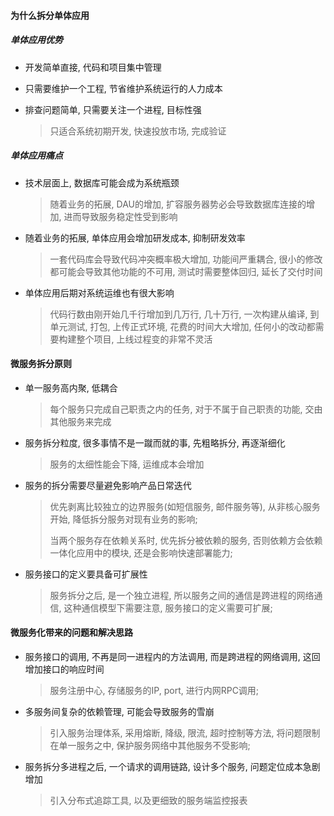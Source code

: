 #### 为什么拆分单体应用

##### 单体应用优势

- 开发简单直接, 代码和项目集中管理

- 只需要维护一个工程, 节省维护系统运行的人力成本

- 排查问题简单, 只需要关注一个进程, 目标性强

  > 只适合系统初期开发, 快速投放市场, 完成验证

##### 单体应用痛点

- 技术层面上, 数据库可能会成为系统瓶颈

  > 随着业务的拓展, DAU的增加, 扩容服务器势必会导致数据库连接的增加, 进而导致服务稳定性受到影响

- 随着业务的拓展, 单体应用会增加研发成本, 抑制研发效率

  > 一套代码库会导致代码冲突概率极大增加, 功能间严重耦合, 很小的修改都可能会导致其他功能的不可用, 测试时需要整体回归, 延长了交付时间

- 单体应用后期对系统运维也有很大影响

  > 代码行数由刚开始几千行增加到几万行, 几十万行, 一次构建从编译, 到单元测试, 打包, 上传正式环境, 花费的时间大大增加, 任何小的改动都需要构建整个项目, 上线过程变的非常不灵活

#### 微服务拆分原则

- 单一服务高内聚, 低耦合

  > 每个服务只完成自己职责之内的任务, 对于不属于自己职责的功能, 交由其他服务来完成

- 服务拆分粒度, 很多事情不是一蹴而就的事, 先粗略拆分, 再逐渐细化

  > 服务的太细性能会下降, 运维成本会增加

- 服务的拆分需要尽量避免影响产品日常迭代

  > 优先剥离比较独立的边界服务(如短信服务, 邮件服务等), 从非核心服务开始, 降低拆分服务对现有业务的影响;
  >
  > 当两个服务存在依赖关系时, 优先拆分被依赖的服务, 否则依赖方会依赖一体化应用中的模块, 还是会影响快速部署能力;

- 服务接口的定义要具备可扩展性

  > 服务拆分之后, 是一个独立进程, 所以服务之间的通信是跨进程的网络通信, 这种通信模型下需要注意, 服务接口的定义需要可扩展;

#### 微服务化带来的问题和解决思路

- 服务接口的调用, 不再是同一进程内的方法调用, 而是跨进程的网络调用, 这回增加接口的响应时间

  > 服务注册中心, 存储服务的IP, port, 进行内网RPC调用;

- 多服务间复杂的依赖管理, 可能会导致服务的雪崩

  > 引入服务治理体系, 采用熔断, 降级, 限流, 超时控制等方法, 将问题限制在单一服务之中, 保护服务网络中其他服务不受影响;

- 服务拆分多进程之后, 一个请求的调用链路, 设计多个服务, 问题定位成本急剧增加

  > 引入分布式追踪工具, 以及更细致的服务端监控报表

